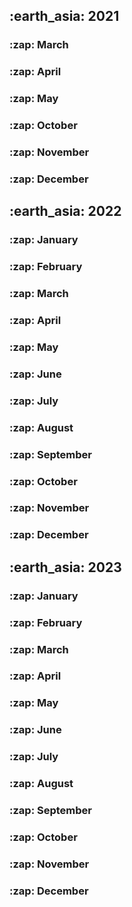 <h2> :earth_asia: 2021 </h2>
<h3> :zap: March </h3>


<h3> :zap: April </h3>

<h3> :zap: May </h3>

<h3> :zap: October </h3>

<h3> :zap: November </h3>

<h3> :zap: December </h3>

<h2> :earth_asia: 2022 </h2>

<h3> :zap: January </h3>

<h3> :zap: February </h3>

<h3> :zap: March </h3>

<h3> :zap: April </h3>

<h3> :zap: May </h3>

<h3> :zap: June </h3>

<h3> :zap: July </h3>

<h3> :zap: August </h3>

<h3> :zap: September </h3>

<h3> :zap: October </h3>

<h3> :zap: November </h3>

<h3> :zap: December </h3>


<h2> :earth_asia: 2023 </h2>

<h3> :zap: January </h3>

<h3> :zap: February </h3>

<h3> :zap: March </h3>

<h3> :zap: April </h3>

<h3> :zap: May </h3>

<h3> :zap: June </h3>

<h3> :zap: July </h3>

<h3> :zap: August </h3>

<h3> :zap: September </h3>

<h3> :zap: October </h3>

<h3> :zap: November </h3>

<h3> :zap: December </h3>
